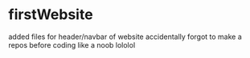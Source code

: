 # firstWebsite

added files for header/navbar of website
accidentally forgot to make a repos before coding like a noob lololol
